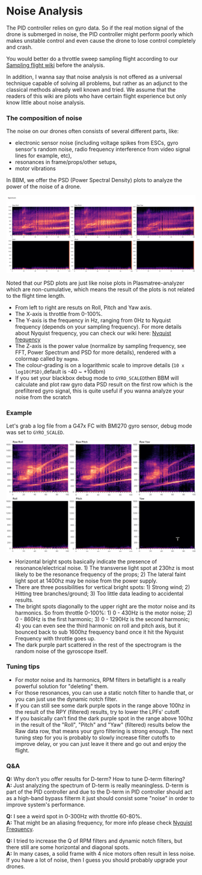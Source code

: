 # Noise Analysis

The PID controller relies on gyro data. So if the real motion signal of the drone is submerged in noise, the PID controller might perform poorly which makes unstable control and even cause the drone to lose control completely and crash.

You would better do a throttle sweep sampling flight according to our [Sampling flight wiki](../quick-guide/sampling-flight.md) before the analysis.

In addition, I wanna say that noise analysis is not offered as a universal technique capable of solving all problems, but rather as an adjunct to the classical methods already well known and tried. We assume that the readers of this wiki are pilots who have certain flight experience but only know little about noise analysis.

### The composition of noise

The noise on our drones often consists of several different parts, like:

* electronic sensor noise (including voltage spikes from ESCs, gyro sensor's random noise, radio frequency interference from video signal lines for example, etc),
* resonances in frame/props/other setups,
* motor vibrations

In BBM, we offer the PSD (Power Spectral Density) plots to analyze the power of the noise of a drone.

![](../.gitbook/assets/PSD-example-on-BMI270.png)

Noted that our PSD plots are just like noise plots in Plasmatree-analyzer which are non-cumulative, which means the result of the plots is not related to the flight time length.

* From left to right are resuts on Roll, Pitch and Yaw axis.
* The X-axis is throttle from 0-100%.
* The Y-axis is the frequency in Hz, ranging from 0Hz to Nyquist frequency (depends on your sampling frequency). For more details about Nyquist frequency, you can check our wiki here: [Nyquist frequency](../in-depth-talk/nyquist-frequency.md)
* The Z-axis is the power value (normalize by sampling frequency, see FFT, Power Spectrum and PSD for more details), rendered with a colormap called by `magma`.
* The colour-grading is on a logarithmic scale to improve details (`10 x log10(PSD)`,default is -40 \~ +10dbm)
* If you set your blackbox debug mode to `GYRO_SCALED`then BBM will calculate and plot raw gyro data PSD result on the first row which is the prefiltered gyro signal, this is quite useful if you wanna analyze your noise from the scratch

### Example

Let's grab a log file from a G47x FC with BMI270 gyro sensor, debug mode was set to `GYRO_SCALED`.

![](../.gitbook/assets/BMI270-example.png)

* Horizontal bright spots basically indicate the presence of resonance/electrical noise. 1) The transverse light spot at 230hz is most likely to be the resonance frequency of the props; 2) The lateral faint light spot at 1400hz may be noise from the power supply.
* There are three possibilities for vertical bright spots: 1) Strong wind; 2) Hitting tree branches/ground; 3) Too little data leading to accidental results.
* The bright spots diagonally to the upper right are the motor noise and its harmonics. So from throttle 0-100%: 1) 0 - 430Hz is the motor noise; 2) 0 - 860Hz is the first harmonic; 3) 0 - 1290Hz is the second harmonic; 4) you can even see the third harmonic on roll and pitch axis, but it bounced back to sub 1600hz frequency band once it hit the Nyquist Frequency with throttle goes up.
* The dark purple part scattered in the rest of the spectrogram is the random noise of the gyroscope itself.

### Tuning tips

* For motor noise and its harmonics, RPM filters in betaflight is a really powerful solution for "deleting" them.
* For those resonances, you can use a static notch filter to handle that, or you can just use the dynamic notch filter.
* If you can still see some dark purple spots in the range above 100hz in the result of the RPY (filtered) results, try to lower the LPFs' cutoff.
* If you basically can’t find the dark purple spot in the range above 100hz in the result of the "Roll", "Pitch" and "Yaw" (filtered) results below the Raw data row, that means your gyro filtering is strong enough. The next tuning step for you is probably to slowly increase filter cutoffs to improve delay, or you can just leave it there and go out and enjoy the flight.

### Q\&A

**Q:** Why don't you offer results for D-term? How to tune D-term filtering?\
**A:** Just analyzing the spectrum of D-term is really meaningless. D-term is part of the PID controller and due to the D-term in PID controller should act as a high-band bypass filterm it just should consist some "noise" in order to improve system's performance.

**Q:** I see a weird spot in 0-300Hz with throttle 60-80%.\
**A:** That might be an aliasing frequency, for more info please check [Nyquist Frequency](../in-depth-talk/nyquist-frequency.md).

**Q:** I tried to increase the Q of RPM filters and dynamic notch filters, but there still are some horizontal and diagonal spots.\
**A:** In many cases, a solid frame with 4 nice motors often result in less noise. If you have a lot of noise, then I guess you should probably upgrade your drones.

